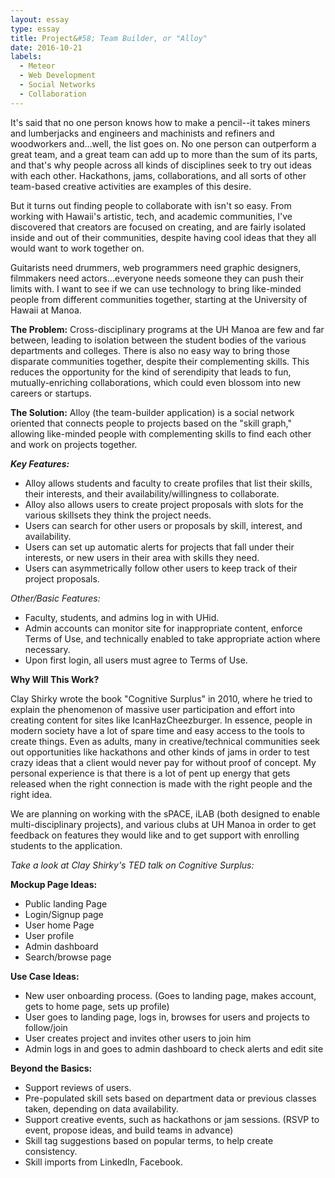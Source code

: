 ```yaml
---
layout: essay
type: essay
title: Project&#58; Team Builder, or "Alloy"
date: 2016-10-21
labels:
  - Meteor
  - Web Development
  - Social Networks
  - Collaboration
---
```


It's said that no one person knows how to make a pencil--it takes miners and lumberjacks and engineers and machinists and refiners and woodworkers and...well, the list goes on. No one person can outperform a great team, and a great team can add up to more than the sum of its parts, and that's why people across all kinds of disciplines seek to try out ideas with each other. Hackathons, jams, collaborations, and all sorts of other team-based creative activities are examples of this desire.

But it turns out finding people to collaborate with isn't so easy. From working with Hawaii's artistic, tech, and academic communities, I've discovered that creators are focused on creating, and are fairly isolated inside and out of their communities, despite having cool ideas that they all would want to work together on.

Guitarists need drummers, web programmers need graphic designers, filmmakers need actors...everyone needs someone they can push their limits with. I want to see if we can use technology to bring like-minded people from different communities together, starting at the University of Hawaii at Manoa.

**The Problem:** Cross-disciplinary programs at the UH Manoa are few and far between, leading to isolation between the student bodies of the various departments and colleges. There is also no easy way to bring those disparate communities together, despite their complementing skills. This reduces the opportunity for the kind of serendipity that leads to fun, mutually-enriching collaborations, which could even blossom into new careers or startups.

**The Solution:** Alloy (the team-builder application) is a social network oriented that connects people to projects based on the "skill graph," allowing like-minded people with complementing skills to find each other and work on projects together.

***Key Features:***
<ul>
<li>Alloy allows students and faculty to create profiles that list their skills, their interests, and their availability/willingness to collaborate.</li>
<li>Alloy also allows users to create project proposals with slots for the various skillsets they think the project needs.</li>
<li>Users can search for other users or proposals by skill, interest, and availability.</li>
<li>Users can set up automatic alerts for projects that fall under their interests, or new users in their area with skills they need.</li>
<li>Users can asymmetrically follow other users to keep track of their project proposals.</li>
</ul>

*Other/Basic Features:*
<ul>
<li>Faculty, students, and admins log in with UHid.</li>
<li>Admin accounts can monitor site for inappropriate content, enforce Terms of Use, and technically enabled to take appropriate action where necessary.</li>
<li>Upon first login, all users must agree to Terms of Use.</li>
</ul>

**Why Will This Work?**

Clay Shirky wrote the book "Cognitive Surplus" in 2010, where he tried to explain the phenomenon of massive user participation and effort into creating content for sites like IcanHazCheezburger. In essence, people in modern society have a lot of spare time and easy access to the tools to create things. Even as adults, many in creative/technical communities seek out opportunities like hackathons and other kinds of jams in order to test crazy ideas that a client would never pay for without proof of concept. My personal experience is that there is a lot of pent up energy that gets released when the right connection is made with the right people and the right idea.

We are planning on working with the sPACE, iLAB (both designed to enable multi-disciplinary projects), and various clubs at UH Manoa in order to get feedback on features they would like and to get support with enrolling students to the application.

*Take a look at Clay Shirky's TED talk on Cognitive Surplus:*
<div class="ui embed" data-source="youtube" data-id="qu7ZpWecIS8">
</div>


**Mockup Page Ideas:**
<ul>
<li>Public landing Page</li>
<li>Login/Signup page</li>
<li>User home Page</li>
<li>User profile</li>
<li>Admin dashboard</li>
<li>Search/browse page</li>
</ul>

**Use Case Ideas:**
<ul>
<li>New user onboarding process. (Goes to landing page, makes account, gets to home page, sets up profile)</li>
<li>User goes to landing page, logs in, browses for users and projects to follow/join</li>
<li>User creates project and invites other users to join him</li>
<li>Admin logs in and goes to admin dashboard to check alerts and edit site</li>
</ul>

**Beyond the Basics:**
<ul>
<li>Support reviews of users.</li>
<li>Pre-populated skill sets based on department data or previous classes taken, depending on data availability.</li>
<li>Support creative events, such as hackathons or jam sessions. (RSVP to event, propose ideas, and build teams in advance)</li>
<li>Skill tag suggestions based on popular terms, to help create consistency.</li>
<li>Skill imports from LinkedIn, Facebook.</li>
</ul>
